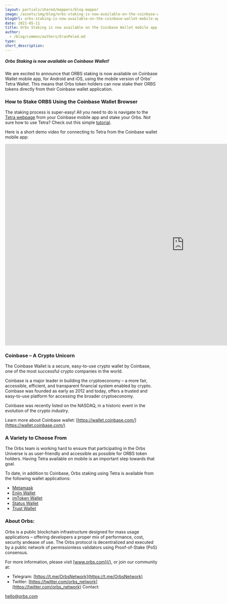 ```yaml
---
layout: partials/shared/mappers/blog-mapper
image: /assets/img/blog/orbs-staking-is-now-available-on-the-coinbase-wallet-mobile-app/bg.jpeg
blogUrl: orbs-staking-is-now-available-on-the-coinbase-wallet-mobile-app
date: 2021-05-11
title: Orbs Staking is now available on the Coinbase Wallet mobile app!
author:
  - /blog/common/authors/EranPeled.md
type:
short_description:
---
```


##### Orbs Staking is now available on Coinbase Wallet!

We are excited to announce that ORBS staking is now available on Coinbase Wallet mobile app, for Android and iOS, using the mobile version of Orbs’ Tetra Wallet. This means that Orbs token holders can now stake their ORBS tokens directly from their Coinbase wallet application.

### How to Stake ORBS Using the Coinbase Wallet Browser

The staking process is super-easy! All you need to do is navigate to the [Tetra webpage](https://staking.orbs.network/) from your Coinbase mobile app and stake your Orbs. Not sure how to use Tetra? Check out this simple [tutorial](/tetra-orbs-staking-wallet-tutorial).

Here is a short demo video for connecting to Tetra from the Coinbase wallet mobile app:

<iframe width="1180" height="664" src="https://www.youtube.com/embed/GS4_I2AJBkU" title="YouTube video player" frameborder="0" allow="accelerometer; autoplay; clipboard-write; encrypted-media; gyroscope; picture-in-picture" allowfullscreen></iframe>

### Coinbase – A Crypto Unicorn

The Coinbase Wallet is a secure, easy-to-use crypto wallet by Coinbase, one of the most successful crypto companies in the world.

Coinbase is a major leader in building the cryptoeconomy – a more fair, accessible, efficient, and transparent financial system enabled by crypto. Coinbase was founded as early as 2012 and today, offers a trusted and easy-to-use platform for accessing the broader cryptoeconomy.

Coinbase was recently listed on the NASDAQ, in a historic event in the evolution of the crypto industry.

Learn more about Coinbase wallet: [https://wallet.coinbase.com/](https://wallet.coinbase.com/)

### A Variety to Choose From

The Orbs team is working hard to ensure that participating in the Orbs Universe is as user-friendly and accessible as possible for ORBS token holders. Having Tetra available on mobile is an important step towards that goal.

To date, in addition to Coinbase, Orbs staking using Tetra is available from the following wallet applications:

- [Metamask](/orbs-swaps-and-staking-now-available-on-metamask-wallet)
- [Enjin Wallet](/tetra-staking-wallet-by-orbs-now-on-mobile)
- [imToken Wallet](/orbs-tetra-staking-is-now-available-on-imtoken-wallet)
- [Status Wallet](/orbs-staking-is-now-available-on-the-status-wallet-mobile-app)
- [Trust Wallet](/orbs-staking-is-now-available-on-the-trust-wallet-mobile)

### About Orbs:

Orbs is a public blockchain infrastructure designed for mass usage applications – offering developers a proper mix of performance, cost, security andease of use. The Orbs protocol is decentralized and executed by a public network of permissionless validators using Proof-of-Stake (PoS) consensus.

For more information, please visit [www.orbs.com](/), or join our community at:

- Telegram: [https://t.me/OrbsNetwork](https://t.me/OrbsNetwork)
- Twitter: [https://twitter.com/orbs_network](https://twitter.com/orbs_network)
  Contact:

hello@orbs.com
